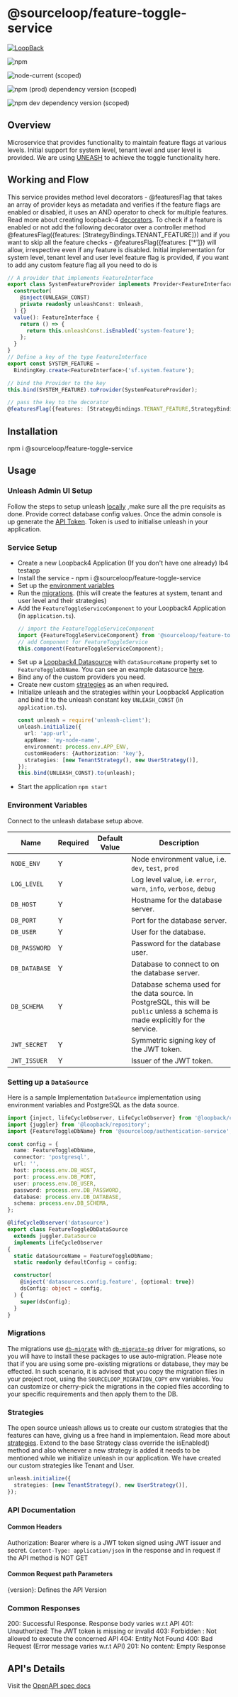 # @sourceloop/feature-toggle-service

[![LoopBack](<https://github.com/strongloop/loopback-next/raw/master/docs/site/imgs/branding/Powered-by-LoopBack-Badge-(blue)-@2x.png>)](http://loopback.io/)

![npm](https://img.shields.io/npm/dm/@sourceloop/feature-toggle-service)

![node-current (scoped)](https://img.shields.io/node/v/@sourceloop/feature-toggle-service)

![npm (prod) dependency version (scoped)](https://img.shields.io/npm/dependency-version/@sourceloop/feature-toggle-service/@loopback/core)

![npm dev dependency version (scoped)](https://img.shields.io/npm/dependency-version/@sourceloop/feature-toggle-service/dev/@loopback/cli)

## Overview

Microservice that provides functionality to maintain feature flags at various levels. Initial support for system level, tenant level and user level is provided.
We are using [UNEASH](https://docs.getunleash.io/) to achieve the toggle functionality here.

## Working and Flow

This service provides method level decorators - @featuresFlag that takes an array of provider keys as metadata and verifies if the feature flags are enabled or disabled, it uses an AND operator to check for multiple features. Read more about creating loopback-4 [decorators](https://loopback.io/doc/en/lb4/Creating-decorators.html). To check if a feature is enabled or not add the following decorator over a controller method @featuresFlag({features: [StrategyBindings.TENANT_FEATURE]}) and if you want to skip all the feature checks - @featuresFlag({features: ['*']}) will allow, irrespective even if any feature is disabled. Initial implementation for system level, tenant level and user level feature flag is provided, if you want to add any custom feature flag all you need to do is

```typescript
// A provider that implements FeatureInterface
export class SystemFeatureProvider implements Provider<FeatureInterface> {
  constructor(
    @inject(UNLEASH_CONST)
    private readonly unleashConst: Unleash,
  ) {}
  value(): FeatureInterface {
    return () => {
      return this.unleashConst.isEnabled('system-feature');
    };
  }
}
// Define a key of the type FeatureInterface
export const SYSTEM_FEATURE =
  BindingKey.create<FeatureInterface>('sf.system.feature');

// bind the Provider to the key
this.bind(SYSTEM_FEATURE).toProvider(SystemFeatureProvider);

// pass the key to the decorator
@featuresFlag({features: [StrategyBindings.TENANT_FEATURE,StrategyBindings.SYSTEM_FEATURE]})
```

## Installation

npm i @sourceloop/feature-toggle-service

## Usage

### Unleash Admin UI Setup

Follow the steps to setup unleash [locally](https://docs.getunleash.io/deploy/getting_started) ,make sure all the pre requisits as done. Provide correct database config values. Once the admin console is up generate the [API Token](https://docs.getunleash.io/user_guide/api-token). Token is used to initialise unleash in your application.

### Service Setup

- Create a new Loopback4 Application (If you don't have one already) lb4 testapp
- Install the service - npm i @sourceloop/feature-toggle-service
- Set up the [environment variables](#environment-variables)
- Run the [migrations](#migrations). (this will create the features at system, tenant and user level and their strategies)
- Add the `FeatureToggleServiceComponent` to your Loopback4 Application (in `application.ts`).
  ```typescript
  // import the FeatureToggleServiceComponent
  import {FeatureToggleServiceComponent} from '@sourceloop/feature-toggle-service';
  // add Component for FeatureToggleService
  this.component(FeatureToggleServiceComponent);
  ```
- Set up a [Loopback4 Datasource](https://loopback.io/doc/en/lb4/DataSource.html) with `dataSourceName` property set to
  `FeatureToggleDbName`. You can see an example datasource [here](#setting-up-a-datasource).
- Bind any of the custom providers you need.
- Create new custom [strategies](#strategies) as an when required.
- Initialize unleash and the strategies within your Loopback4 Application and bind it to the unleash constant key `UNLEASH_CONST` (in `application.ts`).
  ```typescript
  const unleash = require('unleash-client');
  unleash.initialize({
    url: 'app-url',
    appName: 'my-node-name',
    environment: process.env.APP_ENV,
    customHeaders: {Authorization: 'key'},
    strategies: [new TenantStrategy(), new UserStrategy()],
  });
  this.bind(UNLEASH_CONST).to(unleash);
  ```
- Start the application
  `npm start`

### Environment Variables

Connect to the unleash database setup above.

| Name          | Required | Default Value | Description                                                                                                                        |
| ------------- | -------- | ------------- | ---------------------------------------------------------------------------------------------------------------------------------- |
| `NODE_ENV`    | Y        |               | Node environment value, i.e. `dev`, `test`, `prod`                                                                                 |
| `LOG_LEVEL`   | Y        |               | Log level value, i.e. `error`, `warn`, `info`, `verbose`, `debug`                                                                  |
| `DB_HOST`     | Y        |               | Hostname for the database server.                                                                                                  |
| `DB_PORT`     | Y        |               | Port for the database server.                                                                                                      |
| `DB_USER`     | Y        |               | User for the database.                                                                                                             |
| `DB_PASSWORD` | Y        |               | Password for the database user.                                                                                                    |
| `DB_DATABASE` | Y        |               | Database to connect to on the database server.                                                                                     |
| `DB_SCHEMA`   | Y        |               | Database schema used for the data source. In PostgreSQL, this will be `public` unless a schema is made explicitly for the service. |
| `JWT_SECRET`  | Y        |               | Symmetric signing key of the JWT token.                                                                                            |
| `JWT_ISSUER`  | Y        |               | Issuer of the JWT token.                                                                                                           |

### Setting up a `DataSource`

Here is a sample Implementation `DataSource` implementation using environment variables and PostgreSQL as the data source.

```typescript
import {inject, lifeCycleObserver, LifeCycleObserver} from '@loopback/core';
import {juggler} from '@loopback/repository';
import {FeatureToggleDbName} from '@sourceloop/authentication-service';

const config = {
  name: FeatureToggleDbName,
  connector: 'postgresql',
  url: '',
  host: process.env.DB_HOST,
  port: process.env.DB_PORT,
  user: process.env.DB_USER,
  password: process.env.DB_PASSWORD,
  database: process.env.DB_DATABASE,
  schema: process.env.DB_SCHEMA,
};

@lifeCycleObserver('datasource')
export class FeatureToggleDbDataSource
  extends juggler.DataSource
  implements LifeCycleObserver
{
  static dataSourceName = FeatureToggleDbName;
  static readonly defaultConfig = config;

  constructor(
    @inject('datasources.config.feature', {optional: true})
    dsConfig: object = config,
  ) {
    super(dsConfig);
  }
}
```

### Migrations

The migrations use [`db-migrate`](https://www.npmjs.com/package/db-migrate) with [`db-migrate-pg`](https://www.npmjs.com/package/db-migrate-pg) driver for migrations, so you will have to install these packages to use auto-migration. Please note that if you are using some pre-existing migrations or database, they may be effected. In such scenario, it is advised that you copy the migration files in your project root, using the `SOURCELOOP_MIGRATION_COPY` env variables. You can customize or cherry-pick the migrations in the copied files according to your specific requirements and then apply them to the DB.

### Strategies

The open source unleash allows us to create our custom strategies that the features can have, giving us a free hand in implementaion. Read more about [strategies](). Extend to the base Strategy class override the isEnabled() method and also whenever a new strategy is added it needs to be mentioned while we initialize unleash in our application. We have created our custom strategies like Tenant and User.

```typescript
unleash.initialize({
  strategies: [new TenantStrategy(), new UserStrategy()],
});
```

### API Documentation

#### Common Headers

Authorization: Bearer <token> where <token> is a JWT token signed using JWT issuer and secret.
`Content-Type: application/json` in the response and in request if the API method is NOT GET

#### Common Request path Parameters

{version}: Defines the API Version

### Common Responses

200: Successful Response. Response body varies w.r.t API
401: Unauthorized: The JWT token is missing or invalid
403: Forbidden : Not allowed to execute the concerned API
404: Entity Not Found
400: Bad Request (Error message varies w.r.t API)
201: No content: Empty Response

## API's Details

Visit the [OpenAPI spec docs](./openapi.md)
